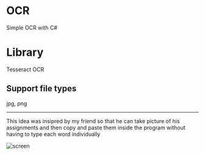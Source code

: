 # OCR
Simple OCR with C#

# Library
Tesseract OCR

## Support file types
jpg, png
<hr>
This idea was insipred by my friend so that he can take picture of his assignments and then copy and paste them inside the program without having to type each word individually

![screen](https://user-images.githubusercontent.com/32238973/36678494-9e7ba644-1b19-11e8-9e05-cce0428d787b.jpg)
